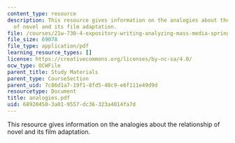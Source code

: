 ```yaml
---
content_type: resource
description: This resource gives information on the analogies about the relationship
  of novel and its film adaptation.
file: /courses/21w-730-4-expository-writing-analyzing-mass-media-spring-2001/689204503a019557dc36323a4014fa7d_analogies.pdf
file_size: 69078
file_type: application/pdf
learning_resource_types: []
license: https://creativecommons.org/licenses/by-nc-sa/4.0/
ocw_type: OCWFile
parent_title: Study Materials
parent_type: CourseSection
parent_uid: 7c86d1a7-19f1-8fd5-48c9-e6f111e49d9d
resourcetype: Document
title: analogies.pdf
uid: 68920450-3a01-9557-dc36-323a4014fa7d
---
```

This resource gives information on the analogies about the relationship of novel and its film adaptation.